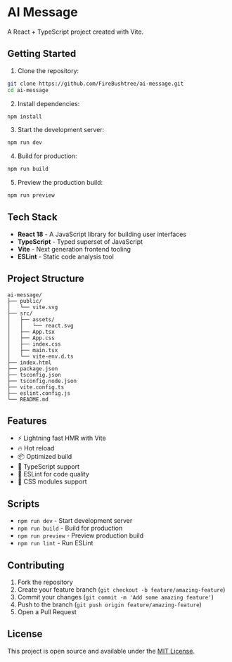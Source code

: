 # AI Message

A React + TypeScript project created with Vite.

## Getting Started

1. Clone the repository:
```bash
git clone https://github.com/FireBushtree/ai-message.git
cd ai-message
```

2. Install dependencies:
```bash
npm install
```

3. Start the development server:
```bash
npm run dev
```

4. Build for production:
```bash
npm run build
```

5. Preview the production build:
```bash
npm run preview
```

## Tech Stack

- **React 18** - A JavaScript library for building user interfaces
- **TypeScript** - Typed superset of JavaScript
- **Vite** - Next generation frontend tooling
- **ESLint** - Static code analysis tool

## Project Structure

```
ai-message/
├── public/
│   └── vite.svg
├── src/
│   ├── assets/
│   │   └── react.svg
│   ├── App.tsx
│   ├── App.css
│   ├── index.css
│   ├── main.tsx
│   └── vite-env.d.ts
├── index.html
├── package.json
├── tsconfig.json
├── tsconfig.node.json
├── vite.config.ts
├── eslint.config.js
└── README.md
```

## Features

- ⚡️ Lightning fast HMR with Vite
- 🔥 Hot reload
- 📦 Optimized build
- 🎯 TypeScript support
- 📏 ESLint for code quality
- 🎨 CSS modules support

## Scripts

- `npm run dev` - Start development server
- `npm run build` - Build for production
- `npm run preview` - Preview production build
- `npm run lint` - Run ESLint

## Contributing

1. Fork the repository
2. Create your feature branch (`git checkout -b feature/amazing-feature`)
3. Commit your changes (`git commit -m 'Add some amazing feature'`)
4. Push to the branch (`git push origin feature/amazing-feature`)
5. Open a Pull Request

## License

This project is open source and available under the [MIT License](LICENSE).